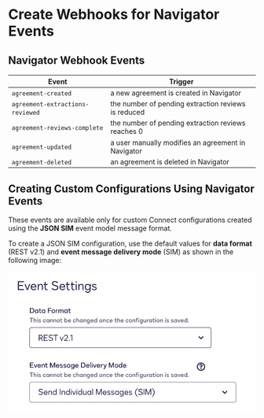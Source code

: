 # Create Webhooks for Navigator Events

## Navigator Webhook Events

| Event                            | Trigger                                             |
|----------------------------------|-----------------------------------------------------|
| `agreement-created`              | a new agreement is created in Navigator             |
| `agreement-extractions-reviewed` | the number of pending extraction reviews is reduced |
| `agreement-reviews-complete`     | the number of pending extraction reviews reaches 0  |
| `agreement-updated`              | a user manually modifies an agreement in Navigator  |
| `agreement-deleted`              | an agreement is deleted in Navigator                |

## Creating Custom Configurations Using Navigator Events

These events are available only for custom Connect configurations created using the **JSON SIM** event model message format.

To create a JSON SIM configuration, use the default values for **data format** (REST v2.1) and **event message delivery mode** (SIM) as shown in the following image:

![Connect Config SIM](./images/ConnectConfigSIM.png)

